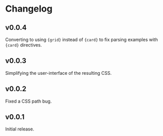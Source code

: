 # Changelog

## v0.0.4

Converting to using `{grid}` instead of `{card}` to fix parsing examples with `{card}` directives.

## v0.0.3

Simplifying the user-interface of the resulting CSS.

## v0.0.2

Fixed a CSS path bug.

## v0.0.1

Initial release.
